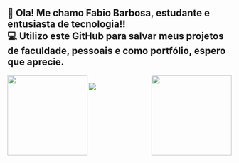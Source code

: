 ## 👋 Ola! Me chamo Fabio Barbosa, estudante e entusiasta de tecnologia!! <br>💻 Utilizo este GitHub para salvar meus projetos de faculdade, pessoais e como portfólio, espero que aprecie.

<div align="center">
  <a href="https://github.com/fabiobtf">
  <img height="180em" src="https://github-readme-stats.vercel.app/api?username=fabiobtf&show_icons=true&theme=dracula&include_all_commits=true&count_private=true" align="left"/>
  <img height="180em" src="https://github-readme-stats.vercel.app/api/top-langs/?username=fabiobtf&langs_count=12&layout=compact&theme=dracula" align="right"/>
</div>
</div>

<br>

<img src="https://camo.githubusercontent.com/105b60ce28ec05ae23246c58638645c12cbdab6a1f5860309eb407e0aea90545/68747470733a2f2f696d6775722e636f6d2f72696c485678412e706e67"/>
  
##
